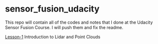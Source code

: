 # sensor_fusion_udacity
This repo will contain all of the codes and notes that I done at the Udacity Sensor Fusion Course.  I will push them and fix the readme. 


 [Lesson-1](https://github.com/zehranrgi/sensor_fusion_udacity/tree/35a907a12556071207bc27fe2b5c28aa3fa91ab0/lesson1)
Introduction to Lidar and Point Clouds 




 
